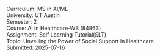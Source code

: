 Curriculum: MS in AI/ML  
University: UT Austin  
Semester: 2  
Course: AI in Healthcare-WB (84863)  
Assignment: Self Learning Tutorial(SLT)  
Topic: Unveiling the Power of Social Support in Healthcare  
Submitted: 2025-07-16 
